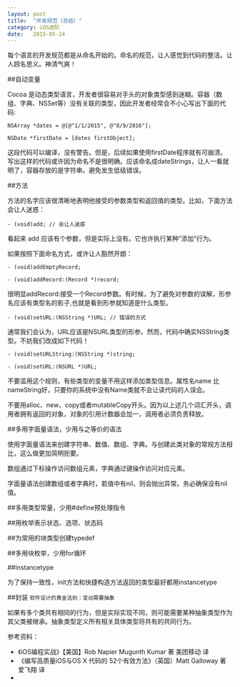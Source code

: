 ```yaml
---
layout: post
title:  "开发规范（总结）"
category: iOS进阶
date:   2015-05-24
---
```


每个语言的开发规范都是从命名开始的。命名的规范，让人感觉到代码的整洁。让人顾名思义。神清气爽！

##自动变量

Cocoa 是动态类型语言，开发者很容易对手头的对象类型感到迷糊。容器（数组、字典、NSSet等）没有关联的类型，因此开发者经常会不小心写出下面的代码:

```
NSArray *dates = @[@"1/1/2015", @"8/9/2016"];

NSDate *firstDate = [dates firstObject];
```

这段代码可以编译，没有警告。但是，后续如果使用firstDate程序就有可崩溃。写出这样的代码或许因为命名不是很明确。应该命名成dateStrings，让人一看就明了，容器存放的是字符串。避免发生低级错误。

##方法

方法的名字应该很清晰地表明他接受的参数类型和返回值的类型。比如，下面方法会让人迷惑：

```
- (void)add; // 会让人迷惑
```
看起来 add 应该有个参数，但是实际上没有。它也许执行某种”添加“行为。

如果按照下面命名方式，或许让人豁然开朗：

```
- (void)addEmptyRecord;

- (void)addRecord:(Record *)record;
```

很明显addRecord:接受一个Record参数。有时候，为了避免对参数的误解，形参名应该有类型名的影子,也就是看到形参就知道是什么类型。

```
- (void)setURL:(NSString *)URL; // 错误的方式
```
通常我们会认为，URL应该是NSURL类型的形参。然而，代码中确实NSString类型。不妨我们改成如下代码！

```
- (void)setURLString:(NSString *)string;

- (void)setURL:(NSURL *)URL;
```
不要滥用这个规则，有些类型的变量不用这样添加类型信息。属性名name 比 nameString好，只要你的系统中没有Name类就不会让读代码的人误会。

不要用alloc、new、copy或者mutableCopy开头。因为以上述几个词汇开头，调用者拥有返回的对象，对象的引用计数器会加一，调用者必须负责释放。

##多用字面量语法，少用与之等价的语法

使用字面量语法来创建字符串、数值、数组、字典。与创建此类对象的常规方法相比，这么做更加简明扼要。

数组通过下标操作访问数组元素，字典通过键操作访问对应元素。

字面量语法创建数组或者字典时，若值中有nil，则会抛出异常。务必确保没有nil值。

##多用类型常量，少用#define预处理指令


##用枚举表示状态、选项、状态码

##为常用的块类型创建typedef

##多用块枚举，少用for循环

##instancetype

为了保持一致性，init方法和快捷构造方法返回的类型最好都用instancetype

##封装
`软件设计的黄金法则：变动需要抽象`

如果有多个类共有相同的行为，但是实际实现不同，则可能需要某种抽象类型作为其父类被继承。抽象类型定义所有相关具体类型将共有的共同行为。


参考资料：

* 《iOS编程实战》【美国】Rob Napier Mugunth Kumar 著 美团移动 译
* 《编写高质量iOS与OS X 代码的 52个有效方法》（英国）Matt Galloway 著 爱飞翔 译
*

